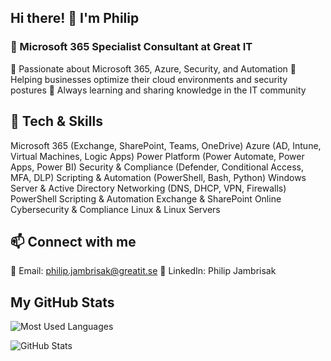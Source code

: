 ## Hi there! 👋 I'm Philip
### 🚀 Microsoft 365 Specialist Consultant at Great IT

🔹 Passionate about Microsoft 365, Azure, Security, and Automation
🔹 Helping businesses optimize their cloud environments and security postures
🔹 Always learning and sharing knowledge in the IT community

## 🔧 Tech & Skills
Microsoft 365 (Exchange, SharePoint, Teams, OneDrive)
Azure (AD, Intune, Virtual Machines, Logic Apps)
Power Platform (Power Automate, Power Apps, Power BI)
Security & Compliance (Defender, Conditional Access, MFA, DLP)
Scripting & Automation (PowerShell, Bash, Python)
Windows Server & Active Directory
Networking (DNS, DHCP, VPN, Firewalls)
PowerShell Scripting & Automation
Exchange & SharePoint Online
Cybersecurity & Compliance
Linux & Linux Servers

## 📫 Connect with me
📧 Email: philip.jambrisak@greatit.se
🔗 LinkedIn: Philip Jambrisak

## My GitHub Stats

![Most Used Languages](https://github-readme-stats.vercel.app/api/top-langs?username=Jambrisak&show_icons=true&locale=en&layout=compact&theme=tokyonight)

![GitHub Stats](https://github-readme-stats.vercel.app/api?username=Jambrisak&show_icons=true&theme=tokyonight)
<!--
**Jambrisak/Jambrisak** is a ✨ _special_ ✨ repository because its `README.md` (this file) appears on your GitHub profile.

Here are some ideas to get you started:

- 🔭 I’m currently working on ...
- 🌱 I’m currently learning ...
- 👯 I’m looking to collaborate on ...
- 🤔 I’m looking for help with ...
- 💬 Ask me about ...
- 📫 How to reach me: ...
- 😄 Pronouns: ...
- ⚡ Fun fact: ...
-->
